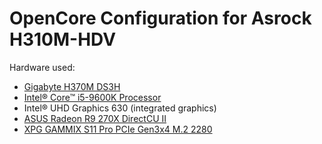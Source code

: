# OpenCore Configuration for Asrock H310M-HDV

Hardware used:

- [Gigabyte H370M DS3H](http://www.asrock.com/MB/Intel/H310M-HDV/)
- [Intel® Core™ i5-9600K Processor](https://ark.intel.com/content/www/us/en/ark/products/134896/intel-core-i5-9600k-processor-9m-cache-up-to-4-60-ghz.html)
- Intel® UHD Graphics 630 (integrated graphics)
- [ASUS Radeon R9 270X DirectCU II](https://www.asus.com/bg/Graphics-Cards/R9270XDC2T2GD5/)
- [XPG GAMMIX S11 Pro PCIe Gen3x4 M.2 2280](https://www.xpg.com/us/feature/596/)
